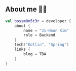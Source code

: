 ## About me 🧑‍💻

```kotlin
val bossm0n5t3r = developer {
    about {
        name = "Ji-Hoon Kim"
        role = Backend
    }
    tech("Kotlin", "Spring")
    links {
        blog = TBA
    }
}
```
